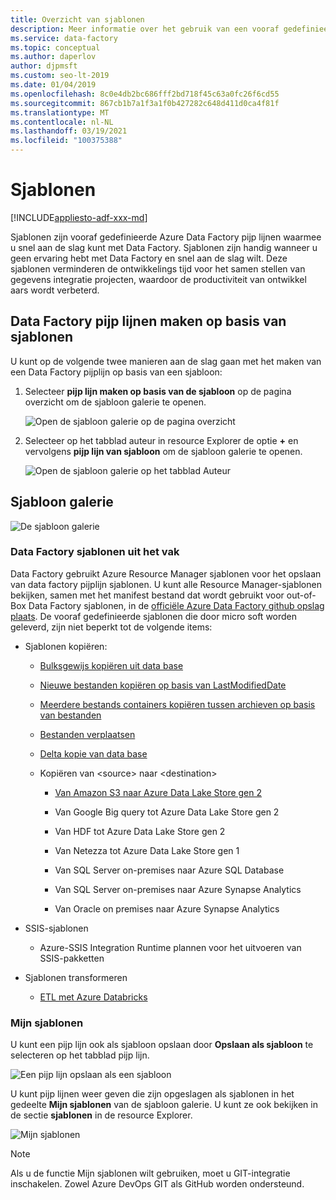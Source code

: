 ```yaml
---
title: Overzicht van sjablonen
description: Meer informatie over het gebruik van een vooraf gedefinieerde sjabloon om snel aan de slag te gaan met Azure Data Factory.
ms.service: data-factory
ms.topic: conceptual
ms.author: daperlov
author: djpmsft
ms.custom: seo-lt-2019
ms.date: 01/04/2019
ms.openlocfilehash: 8c0e4db2bc686fff2bd718f45c63a0fc26f6cd55
ms.sourcegitcommit: 867cb1b7a1f3a1f0b427282c648d411d0ca4f81f
ms.translationtype: MT
ms.contentlocale: nl-NL
ms.lasthandoff: 03/19/2021
ms.locfileid: "100375388"
---
```

# <a name="templates"></a>Sjablonen

[!INCLUDE[appliesto-adf-xxx-md](includes/appliesto-adf-xxx-md.md)]

Sjablonen zijn vooraf gedefinieerde Azure Data Factory pijp lijnen waarmee u snel aan de slag kunt met Data Factory. Sjablonen zijn handig wanneer u geen ervaring hebt met Data Factory en snel aan de slag wilt. Deze sjablonen verminderen de ontwikkelings tijd voor het samen stellen van gegevens integratie projecten, waardoor de productiviteit van ontwikkel aars wordt verbeterd.

## <a name="create-data-factory-pipelines-from-templates"></a>Data Factory pijp lijnen maken op basis van sjablonen

U kunt op de volgende twee manieren aan de slag gaan met het maken van een Data Factory pijplijn op basis van een sjabloon:

1.  Selecteer **pijp lijn maken op basis van de sjabloon** op de pagina overzicht om de sjabloon galerie te openen.

    ![Open de sjabloon galerie op de pagina overzicht](media/solution-templates-introduction/templates-intro-image1.png)

1.  Selecteer op het tabblad auteur in resource Explorer de optie **+** en vervolgens **pijp lijn van sjabloon** om de sjabloon galerie te openen.

    ![Open de sjabloon galerie op het tabblad Auteur](media/solution-templates-introduction/templates-intro-image2.png)

## <a name="template-gallery"></a>Sjabloon galerie

![De sjabloon galerie](media/solution-templates-introduction/templates-intro-image3.png)

### <a name="out-of-the-box-data-factory-templates"></a>Data Factory sjablonen uit het vak

Data Factory gebruikt Azure Resource Manager sjablonen voor het opslaan van data factory pijplijn sjablonen. U kunt alle Resource Manager-sjablonen bekijken, samen met het manifest bestand dat wordt gebruikt voor out-of-Box Data Factory sjablonen, in de [officiële Azure Data Factory github opslag plaats](https://github.com/Azure/Azure-DataFactory/tree/master/templates). De vooraf gedefinieerde sjablonen die door micro soft worden geleverd, zijn niet beperkt tot de volgende items:

-   Sjablonen kopiëren:

    -   [Bulksgewijs kopiëren uit data base](solution-template-bulk-copy-with-control-table.md)
    
    -   [Nieuwe bestanden kopiëren op basis van LastModifiedDate](solution-template-copy-new-files-lastmodifieddate.md)

    -   [Meerdere bestands containers kopiëren tussen archieven op basis van bestanden](solution-template-copy-files-multiple-containers.md)

    -   [Bestanden verplaatsen](solution-template-move-files.md)

    -   [Delta kopie van data base](solution-template-delta-copy-with-control-table.md)

    -   Kopiëren van \<source\> naar \<destination\>

        -   [Van Amazon S3 naar Azure Data Lake Store gen 2](solution-template-migration-s3-azure.md)

        -   Van Google Big query tot Azure Data Lake Store gen 2

        -   Van HDF tot Azure Data Lake Store gen 2

        -   Van Netezza tot Azure Data Lake Store gen 1

        -   Van SQL Server on-premises naar Azure SQL Database

        -   Van SQL Server on-premises naar Azure Synapse Analytics

        -   Van Oracle on premises naar Azure Synapse Analytics

-   SSIS-sjablonen

    -   Azure-SSIS Integration Runtime plannen voor het uitvoeren van SSIS-pakketten

-   Sjablonen transformeren

    -   [ETL met Azure Databricks](solution-template-databricks-notebook.md)

### <a name="my-templates"></a>Mijn sjablonen

U kunt een pijp lijn ook als sjabloon opslaan door **Opslaan als sjabloon** te selecteren op het tabblad pijp lijn.

![Een pijp lijn opslaan als een sjabloon](media/solution-templates-introduction/templates-intro-image4.png)

U kunt pijp lijnen weer geven die zijn opgeslagen als sjablonen in het gedeelte **Mijn sjablonen** van de sjabloon galerie. U kunt ze ook bekijken in de sectie **sjablonen** in de resource Explorer.

![Mijn sjablonen](media/solution-templates-introduction/templates-intro-image5.png)

> [!NOTE]
> Als u de functie Mijn sjablonen wilt gebruiken, moet u GIT-integratie inschakelen. Zowel Azure DevOps GIT als GitHub worden ondersteund.
